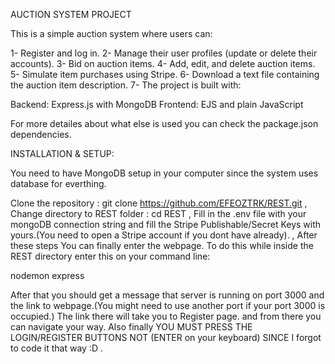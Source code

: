 AUCTION SYSTEM PROJECT

This is a simple auction system where users can:

1- Register and log in.
2- Manage their user profiles (update or delete their accounts).
3- Bid on auction items.
4- Add, edit, and delete auction items.
5- Simulate item purchases using Stripe.
6- Download a text file containing the auction item description.
7- The project is built with:

Backend: Express.js with MongoDB
Frontend: EJS and plain JavaScript

For more detailes about what else is used you can check the package.json  dependencies. 

INSTALLATION & SETUP:

You need to have MongoDB setup in your computer since the system uses database for everthing.

Clone the repository :
git clone https://github.com/EFEOZTRK/REST.git
,
Change directory to REST folder : 
cd REST
,
Fill in the .env file with your mongoDB connection string 
and fill the Stripe Publishable/Secret Keys with yours.(You need to open a Stripe account if you dont have already).
,
After these steps You can finally enter the webpage. To do this while inside the REST directory enter this on your command line:

nodemon express

After that you should get a message that server is running on port 3000 and the link to webpage.(You might need to use another port if your port 3000 is occupied.)
The link there will take you to Register page. and from there you can navigate your way.
Also finally YOU MUST PRESS THE LOGIN/REGISTER BUTTONS NOT (ENTER on your keyboard) SINCE I forgot to code it that way :D .



